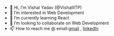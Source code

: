 - 👋 Hi, I’m Vishal Yadav (@VishalIITP)
- 👀 I’m interested in Web Development
- 🌱 I’m currently learning React
- 💞️ I’m looking to collaborate on Web Development
- 📫 How to reach me @ email:[gmail](vishaliitp64@gmail.com) , [linkedIn](https://www.linkedin.com/in/vishal-yadav-71a514208)


<!---
VishalIITP/VishalIITP is a ✨ special ✨ repository because its `README.md` (this file) appears on your GitHub profile.
You can click the Preview link to take a look at your changes.
--->
